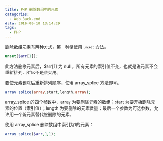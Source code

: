 ```yaml
---
title: PHP 删除数组中的元素
categories:
  - Web Back-end
date: 2016-09-19 13:14:29
tags:
  - PHP
---
```


删除数组元素有两种方式，第一种是使用 `unset` 方法。

``` php
unset($arr[1]);
```
<!-- more -->

此方法删除元素后，$arr[1] 为 null ，所有元素的索引值不变，也就是说元素不会重新排列，所以不是很实用。

要使元素删除后重新排列顺序，使用 array_splice 方法即可。

``` php
array_splice(array,start,length,array);
```
array_splice 的四个参数中，array 为要删除元素的数组；start 为要开始删除元素的位置（索引值）；length 为要删除的元素数量；最后一个参数为可选参数，允许用一个新元素替代被删除的元素。

使用 array_splice 删除数组中索引为1的元素：

``` php
array_splice($arr,1,1);
```